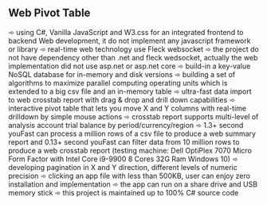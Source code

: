 ## Web Pivot Table

➾ using C#, Vanilla JavaScript and W3.css for an integrated frontend to backend Web development, it do not implement any javascript framework or library 
➾  real-time web technology use Fleck websocket
➾  the project do not have dependency other than .net and fleck wedsocket, actually the web implementation did not use asp.net or asp.net core
➾  build-in a key-value NoSQL database for in-memory and disk versions
➾  building a set of algorithms to maximize parallel computing operating units which is extended to a big csv file and an in-memory table
➾  ultra-fast data import to web crosstab report with drag & drop and drill down capabilities 
➾  interactive pivot table that lets you move X and Y columns with real-time drilldown by simple mouse actions
➾  crosstab report supports multi-level of analysis account trial balance by period/currency/region
➾  1.3+ second youFast can process a million rows of a csv file to produce a web summary report and 0.13+ second youFast can filter data from 10 million rows to produce a web crosstab report (testing machine: Dell OptiPlex 7070 Micro Form Factor with Intel Core i9-9900 8 Cores 32G Ram Windows 10)
➾  developing pagination in X and Y direction, different levels of numeric precision
➾  clicking an app file with less than 500KB, user can enjoy zero installation and implementation 
➾  the app can run on a share drive and USB memory stick
➾  this project is maintained up to 100% C# source code
